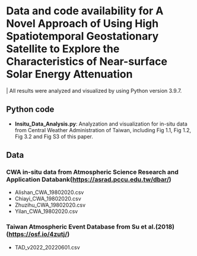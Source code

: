 # Data and code availability for A Novel Approach of Using High Spatiotemporal Geostationary Satellite to Explore the Characteristics of Near-surface Solar Energy Attenuation
| All results were analyzed and visualized by using Python version 3.9.7.
## Python code
* **Insitu_Data_Analysis.py**: Analyzation and visualization for in-situ data from Central Weather Administration of Taiwan, including Fig 1.1, Fig 1.2, Fig 3.2 and Fig S3 of this paper.
## Data
### CWA in-situ data from Atmospheric Science Research and Application Databank(https://asrad.pccu.edu.tw/dbar/)
* Alishan_CWA_19802020.csv
* Chiayi_CWA_19802020.csv
* Zhuzihu_CWA_19802020.csv
* Yilan_CWA_19802020.csv
### Taiwan Atmospheric Event Database from Su et al.(2018)(https://osf.io/4zutj/)
* TAD_v2022_20220601.csv
